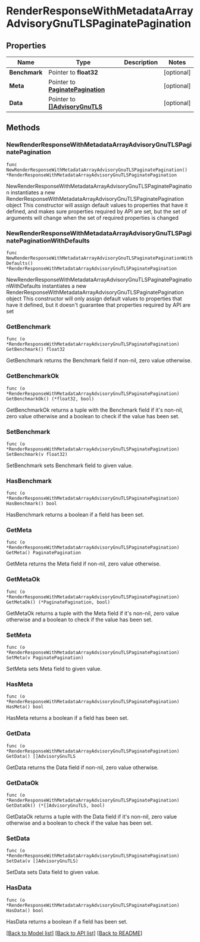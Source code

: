 # RenderResponseWithMetadataArrayAdvisoryGnuTLSPaginatePagination

## Properties

Name | Type | Description | Notes
------------ | ------------- | ------------- | -------------
**Benchmark** | Pointer to **float32** |  | [optional] 
**Meta** | Pointer to [**PaginatePagination**](PaginatePagination.md) |  | [optional] 
**Data** | Pointer to [**[]AdvisoryGnuTLS**](AdvisoryGnuTLS.md) |  | [optional] 

## Methods

### NewRenderResponseWithMetadataArrayAdvisoryGnuTLSPaginatePagination

`func NewRenderResponseWithMetadataArrayAdvisoryGnuTLSPaginatePagination() *RenderResponseWithMetadataArrayAdvisoryGnuTLSPaginatePagination`

NewRenderResponseWithMetadataArrayAdvisoryGnuTLSPaginatePagination instantiates a new RenderResponseWithMetadataArrayAdvisoryGnuTLSPaginatePagination object
This constructor will assign default values to properties that have it defined,
and makes sure properties required by API are set, but the set of arguments
will change when the set of required properties is changed

### NewRenderResponseWithMetadataArrayAdvisoryGnuTLSPaginatePaginationWithDefaults

`func NewRenderResponseWithMetadataArrayAdvisoryGnuTLSPaginatePaginationWithDefaults() *RenderResponseWithMetadataArrayAdvisoryGnuTLSPaginatePagination`

NewRenderResponseWithMetadataArrayAdvisoryGnuTLSPaginatePaginationWithDefaults instantiates a new RenderResponseWithMetadataArrayAdvisoryGnuTLSPaginatePagination object
This constructor will only assign default values to properties that have it defined,
but it doesn't guarantee that properties required by API are set

### GetBenchmark

`func (o *RenderResponseWithMetadataArrayAdvisoryGnuTLSPaginatePagination) GetBenchmark() float32`

GetBenchmark returns the Benchmark field if non-nil, zero value otherwise.

### GetBenchmarkOk

`func (o *RenderResponseWithMetadataArrayAdvisoryGnuTLSPaginatePagination) GetBenchmarkOk() (*float32, bool)`

GetBenchmarkOk returns a tuple with the Benchmark field if it's non-nil, zero value otherwise
and a boolean to check if the value has been set.

### SetBenchmark

`func (o *RenderResponseWithMetadataArrayAdvisoryGnuTLSPaginatePagination) SetBenchmark(v float32)`

SetBenchmark sets Benchmark field to given value.

### HasBenchmark

`func (o *RenderResponseWithMetadataArrayAdvisoryGnuTLSPaginatePagination) HasBenchmark() bool`

HasBenchmark returns a boolean if a field has been set.

### GetMeta

`func (o *RenderResponseWithMetadataArrayAdvisoryGnuTLSPaginatePagination) GetMeta() PaginatePagination`

GetMeta returns the Meta field if non-nil, zero value otherwise.

### GetMetaOk

`func (o *RenderResponseWithMetadataArrayAdvisoryGnuTLSPaginatePagination) GetMetaOk() (*PaginatePagination, bool)`

GetMetaOk returns a tuple with the Meta field if it's non-nil, zero value otherwise
and a boolean to check if the value has been set.

### SetMeta

`func (o *RenderResponseWithMetadataArrayAdvisoryGnuTLSPaginatePagination) SetMeta(v PaginatePagination)`

SetMeta sets Meta field to given value.

### HasMeta

`func (o *RenderResponseWithMetadataArrayAdvisoryGnuTLSPaginatePagination) HasMeta() bool`

HasMeta returns a boolean if a field has been set.

### GetData

`func (o *RenderResponseWithMetadataArrayAdvisoryGnuTLSPaginatePagination) GetData() []AdvisoryGnuTLS`

GetData returns the Data field if non-nil, zero value otherwise.

### GetDataOk

`func (o *RenderResponseWithMetadataArrayAdvisoryGnuTLSPaginatePagination) GetDataOk() (*[]AdvisoryGnuTLS, bool)`

GetDataOk returns a tuple with the Data field if it's non-nil, zero value otherwise
and a boolean to check if the value has been set.

### SetData

`func (o *RenderResponseWithMetadataArrayAdvisoryGnuTLSPaginatePagination) SetData(v []AdvisoryGnuTLS)`

SetData sets Data field to given value.

### HasData

`func (o *RenderResponseWithMetadataArrayAdvisoryGnuTLSPaginatePagination) HasData() bool`

HasData returns a boolean if a field has been set.


[[Back to Model list]](../README.md#documentation-for-models) [[Back to API list]](../README.md#documentation-for-api-endpoints) [[Back to README]](../README.md)


